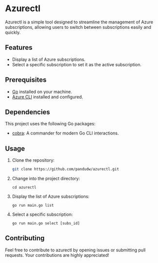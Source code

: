 # Azurectl

Azurectl is a simple tool designed to streamline the management of Azure subscriptions, allowing users to switch between subscriptions easily and quickly.

## Features

- Display a list of Azure subscriptions.
- Select a specific subscription to set it as the active subscription.

## Prerequisites

- [Go](https://go.dev/doc/install) installed on your machine.
- [Azure CLI](https://docs.microsoft.com/en-us/cli/azure/install-azure-cli) installed and configured.

## Dependencies

This project uses the following Go packages:
- [cobra](https://github.com/spf13/cobra): A commander for modern Go CLI interactions.

## Usage

1. Clone the repository:

   ```bash
   git clone https://github.com/pandudw/azurectl.git
   ```
2. Change into the project directory:
    ```
    cd azurectl
    ```
3. Display the list of Azure subscriptions:
    ```
    go run main.go list
    ```
4. Select a specific subscription:
    ```
    go run main.go select [subs_id]
    ```

## Contributing
Feel free to contribute to azurectl by opening issues or submitting pull requests. Your contributions are highly appreciated!